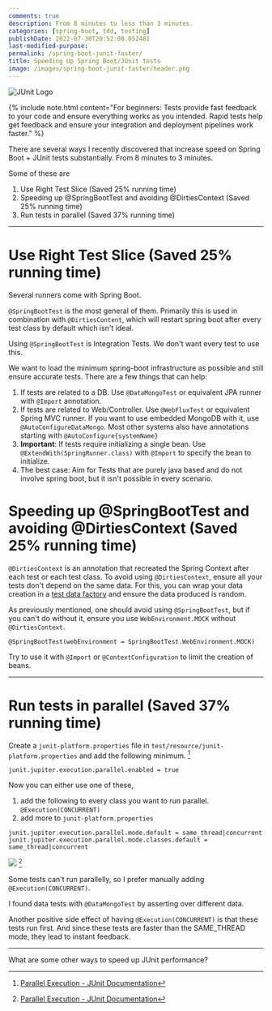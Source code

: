 ```yaml
---
comments: true
description: From 8 minutes to less than 3 minutes.
categories: [spring-boot, tdd, testing]
publishDate: 2022-07-30T20:52:08.052481
last-modified-purpose:
permalink: /spring-boot-junit-faster/
title: Speeding Up Spring Boot/JUnit tests
image: /images/spring-boot-junit-faster/header.png
---
```

![JUnit Logo](/images/spring-boot-junit-faster/header.png)

{% include note.html content="For beginners: Tests provide fast feedback to your code and ensure everything works as you intended. Rapid tests help get feedback and ensure your integration and deployment pipelines work faster." %}

There are several ways I recently discovered that increase speed on Spring Boot + JUnit tests substantially. From 8 minutes to 3 minutes.

Some of these are

1. Use Right Test Slice (Saved 25% running time)
2. Speeding up @SpringBootTest and avoiding @DirtiesContext (Saved 25% running time)
2. Run tests in parallel (Saved 37% running time)

***

# **Use Right Test Slice** (Saved 25% running time)

Several runners come with Spring Boot. 

`@SpringBootTest` is the most general of them. Primarily this is used in combination with `@DirtiesContent`, which will restart spring boot after every test class by default which isn't ideal.

Using `@SpringBootTest` is Integration Tests. We don't want every test to use this.

We want to load the minimum spring-boot infrastructure as possible and still ensure accurate tests. There are a few things that can help:

1. If tests are related to a DB. Use `@DataMongoTest` or equivalent JPA runner with `@Import` annotation.
2. If tests are related to Web/Controller. Use `@WebFluxTest` or equivalent Spring MVC runner. If you want to use embedded MongoDB with it, use `@AutoConfigureDataMongo`. Most other systems also have annotations starting with `@AutoConfigure{systemName}`
3. **Important**: If tests require initializing a single bean. Use `@ExtendWith(SpringRunner.class)` with `@Import` to specify the bean to initialize.
4. The best case: Aim for Tests that are purely java based and do not involve spring boot, but it isn't possible in every scenario.

# **Speeding up @SpringBootTest and avoiding @DirtiesContext** (Saved 25% running time)

`@DirtiesContext` is an annotation that recreated the Spring Context after each test or each test class. To avoid using `@DirtiesContext`, ensure all your tests don't depend on the same data. For this, you can wrap your data creation in a [test data factory](/test-data-factories) and ensure the data produced is random.

As previously mentioned, one should avoid using `@SpringBootTest`, but if you can't do without it, ensure you use `WebEnvironment.MOCK`  without `@DirtiesContext`.

`@SpringBootTest(webEnvironment = SpringBootTest.WebEnvironment.MOCK)`

Try to use it with `@Import` or `@ContextConfiguration` to limit the creation of beans.

***

# **Run tests in parallel** (Saved 37% running time)

Create a `junit-platform.properties` file in `test/resource/junit-platform.properties` and add the following minimum. [^1]

`junit.jupiter.execution.parallel.enabled = true`

Now you can either use one of these,

1. add the following to every class you want to run parallel. `@Execution(CONCURRENT)`
2. add more to `junit-platform.properties`

```
junit.jupiter.execution.parallel.mode.default = same_thread|concurrent
junit.jupiter.execution.parallel.mode.classes.default =  same_thread|concurrent
```

![](/images/junit-execution-mode.svg)
[^1]

Some tests can't run parallelly, so I prefer manually adding  `@Execution(CONCURRENT)`.

I found data tests with `@DataMongoTest` by asserting over different data.

Another positive side effect of having `@Execution(CONCURRENT)` is that these tests run first. And since these tests are faster than the SAME_THREAD mode, they lead to instant feedback.

***

What are some other ways to speed up JUnit performance?

[^1]: [Parallel Execution - JUnit Documentation](https://junit.org/junit5/docs/current/user-guide/#writing-tests-parallel-execution)